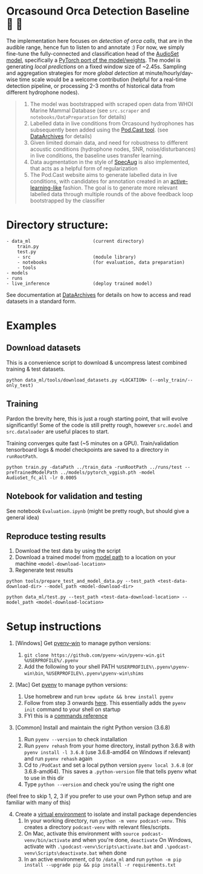 # Orcasound Orca Detection Baseline 🎱 🐋

The implementation here focuses on *detection of orca calls*, that are in the audible range, hence fun to listen to and annotate :)
For now, we simply fine-tune the fully-connected and classification head of the [AudioSet model](https://github.com/tensorflow/models/tree/master/research/audioset), specifically a [PyTorch port of the model/weights](https://github.com/tcvrick/audioset-vggish-tensorflow-to-pytorch). The model is generating *local predictions* on a fixed window size of ~2.45s. Sampling and aggregation strategies for more *global detection* at minute/hourly/day-wise time scale would be a welcome contribution (helpful for a real-time detection pipeline, or processing 2-3 months of historical data from different hydrophone nodes).

> 1.  The model was bootstrapped with scraped open data from WHOI Marine Mammal Database (see `src.scraper` and `notebooks/DataPreparation` for details)  
> 2. Labelled data in live conditions from Orcasound hydrophones has subsequently been added using the [Pod.Cast tool](https://github.com/orcasound/orcalabel-podcast). (see [DataArchives](https://github.com/orcasound/orcadata/wiki/Pod.Cast-data-archive) for details)
> 3. Given limited domain data, and need for robustness to different acoustic conditions (hydrophone nodes, SNR, noise/disturbances) in live conditions, the baseline uses transfer learning.  
> 4. Data augmentation in the style of [SpecAug](https://arxiv.org/pdf/1904.08779.pdf) is also implemented, that acts as a helpful form of regularization 
> 5. The Pod.Cast website aims to generate labelled data in live conditions, with candidates for annotation created in an [active-learning-like](https://en.wikipedia.org/wiki/Active_learning_(machine_learning)) fashion. The goal is to generate more relevant labelled data through multiple rounds of the above feedback loop bootstrapped by the classifier 

# Directory structure:

```
- data_ml 						(current directory)
    train.py
    test.py
	- src						(module library)
	- notebooks					(for evaluation, data preparation)
    - tools
- models
- runs
- live_inference				(deploy trained model)
```

See documentation at [DataArchives](https://github.com/orcasound/orcadata/wiki/Pod.Cast-data-archive) for details on how to access and read datasets in a standard form. 


# Examples 

## Download datasets

This is a convenience script to download & uncompress latest combined training & test datasets. 
```
python data_ml/tools/download_datasets.py <LOCATION> (--only_train/--only_test)
```

## Training 

Pardon the brevity here, this is just a rough starting point, that will evolve significantly! Some of the code is still pretty rough, however `src.model` and `src.dataloader` are useful places to start. 

Training converges quite fast (~5 minutes on a GPU). Train/validation tensorboard logs & model checkpoints are saved to a directory in `runRootPath`. 

```
python train.py -dataPath ../train_data -runRootPath ../runs/test --preTrainedModelPath ../models/pytorch_vggish.pth -model AudioSet_fc_all -lr 0.0005
```

## Notebook for validation and testing 

See notebook `Evaluation.ipynb` (might be pretty rough, but should give a general idea)

## Reproduce testing results

1. Download the test data by using the script
2. Download a trained model from [model path](https://drive.google.com/drive/folders/1TrHCDrt8Plr27elsbgdJyfsDUwA7mzEp?usp=sharing) to a location on your machine ```<model-download-location>```
3. Regenerate test results

```shell
python tools/prepare_test_and_model_data.py --test_path <test-data-download-dir> --model_path <model-download-dir>

python data_ml/test.py --test_path <test-data-download-location> --model_path <model-download-location>
```

# Setup instructions 

1. [Windows] Get [pyenv-win](https://github.com/pyenv-win/pyenv-win) to manage python versions:
    1. `git clone https://github.com/pyenv-win/pyenv-win.git %USERPROFILE%/.pyenv` 
    2. Add the following to your shell PATH `%USERPROFILE%\.pyenv\pyenv-win\bin`, `%USERPROFILE%\.pyenv\pyenv-win\shims` 

2. [Mac] Get [pyenv](https://github.com/pyenv/pyenv) to manage python versions:
	1. Use homebrew and run `brew update && brew install pyenv`
	2. Follow from step 3 onwards [here](https://github.com/pyenv/pyenv#basic-github-checkout). This essentially adds the `pyenv init` command to your shell on startup 
	3. FYI this is a [commands reference](https://github.com/pyenv/pyenv/blob/master/COMMANDS.md)

3. [Common] Install and maintain the right Python version (3.6.8) 
    1. Run `pyenv --version` to check installation 
    2. Run `pyenv rehash` from your home directory, install python 3.6.8 with `pyenv install -l 3.6.8` (use 3.6.8-amd64 on Windows if relevant) and run `pyenv rehash` again 
    3. Cd to `/PodCast` and set a local python version `pyenv local 3.6.8` (or 3.6.8-amd64). This saves a `.python-version` file that tells pyenv what to use in this dir 
    4. Type `python --version` and check you're using the right one

(feel free to skip 1, 2, 3 if you prefer to use your own Python setup and are familiar with many of this)

4. Create a [virtual environment](https://docs.python.org/3.6/library/venv.html) to isolate and install package dependencies 
    1. In your working directory, run `python -m venv podcast-venv`. This creates a directory `podcast-venv` with relevant files/scripts. 
	2. On Mac, activate this environment with `source podcast-venv/bin/activate` and when you're done, `deactivate`
	   On Windows, activate with `.\podcast-venv\Scripts\activate.bat` and `.\podcast-venv\Scripts\deactivate.bat` when done
    3. In an active environment, cd to `/data_ml` and run `python -m pip install --upgrade pip && pip install -r requirements.txt` 

